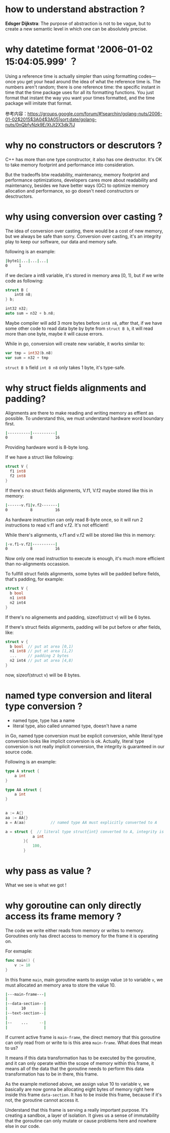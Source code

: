 # how to understand abstraction ?

**Edsger Dijkstra**: The purpose of abstraction is not to be vague, but to create a new semantic level in which one can be absolutely precise.



# why datetime format '2006-01-02 15:04:05.999' ？

Using a reference time is actually simpler than using formatting codes—once you get your head around the idea of what the reference time is. The numbers aren't random; there is one reference time: the specific instant in time that the time package uses for all its formatting functions. You just format that instant the way you want your times formatted, and the time package will imitate that format.

参考内容：https://groups.google.com/forum/#!searchin/golang-nuts/2006-01-02$2015$3A04$3A05|sort:date/golang-nuts/0nQbfyNzk9E/XtJt2X3dk7IJ



# why no constructors or descrutors ?

C++ has more than one type constructor, it also has one destructor. It's OK to take memory footprint and performance into consideration. 

But the tradeoffs btw readability, maintenancy, memory  footprint and performance optimizations, developers cares more about readability and maintenancy, besides we have better ways (GC) to optimize memory allocation and performance, so go doesn't need constructors or desctructors.



# why using conversion over casting ?

The idea of conversion over casting, there would be a cost of new memory, but we always be safe than sorry. Conversion over casting, it's an integrity play to keep our software, our data and memory safe.

following is an example:

```bash
|byte1|...|...|...|
0     1
```

if we declare a int8 variable, it's stored in memory area [0, 1), but if we write code as following:

```c
struct B {
	int8 n8;
} b;

int32 n32; 
auto sum = n32 + b.n8;
```

Maybe compiler will add 3 more bytes before `int8 n8`, after that, if we have some other code to read data byte by byte from `struct B b`, it will read more than one byte, maybe it will cause errors.

While in go, conversion will create new variable, it works similar to:

```go
var tmp = int32(b.n8)	
var sum = n32 + tmp
```

`struct B b` field `int 8 n8` only takes 1 byte, it's type-safe.



# why struct fields alignments and padding?

Alignments are there to make reading and writing memory as effient as possible. To understand this, we must understand hardware word boundary first.

```bash
|----------|----------|
0          8          16
```

Providing hardware word is 8-byte long.

If we have a struct like following:

```go
struct V {
  f1 int8
  f2 int8
}
```

If there's no struct fields alignments, V.f1, V.f2 maybe stored like this in memory:

```bash
|------v.f1|v.f2-------|
0          8          16
```

As hardware instruction can only read 8-byte once, so it will run 2 instructions to read v.f1 and v.f2. It's not efficient!

While there's alignments, v.f1 and v.f2 will be stored like this in memory:

```bash
|-v.f1-v.f2|----------|
0          8          16
```

Now only one read instruction to execute is enough, it's much more efficient than no-alignments occassion.

To fullfill struct fields alignments, some bytes will be padded before fields, that's padding, for example:

```go
struct V {
  b bool
  n1 int8
  n2 int4
}
```

If there's no alignements and padding, sizeof(struct v) will be 6 bytes.

If there's struct fields alignments, padding will be put before or after fields, like:

```go
struct v {
  b bool  // put at area [0,1)
  n1 int8 // put at area [1,2)
  ...     // padding 2 bytes
  n2 int4 // put at area [4,8)
}
```

now, sizeof(struct v) will be 8 bytes.



# named type conversion and literal type conversion ?

- named type, type has a name
- literal type, also called unnamed type, doesn't have a name

in Go, named type conversion must be explicit conversion, while literal type conversion looks like implicit conversion is ok. Actually, literal type conversion is not really implicit conversion, the integrity is guaranteed in our source code.

Following is an example:

```go
type A struct {
	a int
}

type AA struct {
	a int
}

  
a := A{}
aa := AA{}
a = A(aa)			// named type AA must explicitly converted to A

a = struct {  // literal type struct{int} converted to A, integrity is met by source code
			a int
		}{
			100,
		}
```



# why pass as value ?

What we see is what we got !



# why goroutine can only directly access its frame memory ?

The code we write either reads from memory or writes to memory. Goroutines only has direct access to memory for the frame it is operating on.

For exmaple: 

```go
func main() {
	v := 10
}
```

In this frame `main`, main goroutine wants to assign value `10` to variable `v`, we must allocated an memory area to store the value 10.

```bash
|---main-frame---|
|
|--data-section--|
|      10        |
|--text-section--|
|
|--    ...     --|
|                |
```

If current active frame is `main-frame`, the direct memory that this goroutine can only read from or write to is this area `main-frame`. What does that mean to us?

It means if this data transformation has to be executed by the goroutine, and it can only operate within the scope of memory within this frame, it means all of the data that the goroutine needs to perform this data transformation has to be in there, this frame.

As the example metioned above, we assign value 10 to variable v, we basically are now gonna be allocating eight bytes of memory right here inside this frame `data-section`. It has to be inside this frame, because if it's not, the goroutine cannot access it.

Understand that this frame is serving a really important purpose. It's creating a sandbox, a layer of isolation. It gives us  a sense of immutability that the goroutine can only mutate or cause problems here and nowhere else in our code. 



